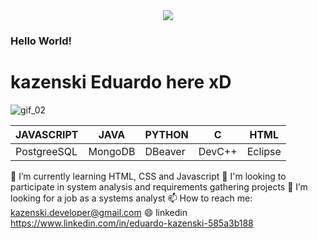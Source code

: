 <div align='center'>
  <img src="gif_02.gif">
</div>


### Hello World!
# kazenski Eduardo here xD

![gif_02](https://user-images.githubusercontent.com/56809101/116171413-1b3f8e80-a6df-11eb-9cdd-41c77f824b32.gif)


| JAVASCRIPT | JAVA | PYTHON | C | HTML | 
| ------------ | ------------- | ------------- | ------------- | ------------- |
| PostgreeSQL | MongoDB | DBeaver | DevC++ | Eclipse | 


🌱 I’m currently learning HTML, CSS and Javascript
👯 I'm looking to participate in system analysis and requirements gathering projects
🔭 I’m looking for a job as a systems analyst
📫 How to reach me: kazenski.developer@gmail.com
😄 linkedin https://www.linkedin.com/in/eduardo-kazenski-585a3b188


<!--
**kazenski-dev/kazenski-dev** is a ✨ _special_ ✨ repository because its `README.md` (this file) appears on your GitHub profile.

Here are some ideas to get you started:

- 🔭 I’m currently working on ...
- 🌱 I’m currently learning ...
- 👯 I’m looking to collaborate on ...
- 🤔 I’m looking for help with ...
- 💬 Ask me about ...
- 📫 How to reach me: ...
- 😄 Pronouns: ...
- ⚡ Fun fact: ...
-->
